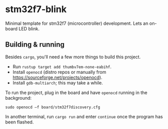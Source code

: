 # stm32f7-blink

Minimal template for stm32f7 (microcontroller) development.
Lets an on-board LED blink.

## Building & running

Besides `cargo`, you'll need a few more things to build this project.

- Run `rustup target add thumbv7em-none-eabihf`.
- Install `openocd` (distro repos or manually from https://sourceforge.net/projects/openocd).
- Install `gdb-multiarch`; this may take a while.

To run the project, plug in the board and have `openocd` running in the background:

```
sudo openocd –f board/stm32f7discovery.cfg
```

In another terminal, run `cargo run` and enter `continue` once the program has been flashed.
